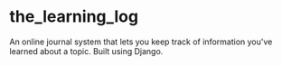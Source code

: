 # the_learning_log
An online journal system that lets you keep track of information you've learned about a topic. Built using Django.
